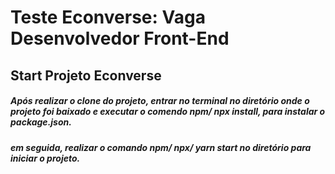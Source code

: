 # Teste Econverse: Vaga Desenvolvedor Front-End


## Start Projeto Econverse

##### Após realizar o clone do projeto, entrar no terminal no diretório onde o projeto foi baixado e executar o comendo npm/ npx install, para instalar o package.json.
##### em seguida, realizar o comando npm/ npx/ yarn start no diretório para iniciar o projeto.
